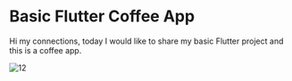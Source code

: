 # Basic Flutter Coffee App

Hi my connections, today I would like to share my basic Flutter project and this is a coffee app.

![12](https://user-images.githubusercontent.com/50543193/135700377-fa54bcf0-c98a-4a2a-bd9c-09ebd6348d42.png)
